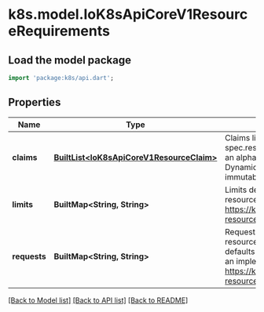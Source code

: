 # k8s.model.IoK8sApiCoreV1ResourceRequirements

## Load the model package
```dart
import 'package:k8s/api.dart';
```

## Properties
Name | Type | Description | Notes
------------ | ------------- | ------------- | -------------
**claims** | [**BuiltList&lt;IoK8sApiCoreV1ResourceClaim&gt;**](IoK8sApiCoreV1ResourceClaim.md) | Claims lists the names of resources, defined in spec.resourceClaims, that are used by this container.  This is an alpha field and requires enabling the DynamicResourceAllocation feature gate.  This field is immutable. | [optional] 
**limits** | **BuiltMap&lt;String, String&gt;** | Limits describes the maximum amount of compute resources allowed. More info: https://kubernetes.io/docs/concepts/configuration/manage-resources-containers/ | [optional] 
**requests** | **BuiltMap&lt;String, String&gt;** | Requests describes the minimum amount of compute resources required. If Requests is omitted for a container, it defaults to Limits if that is explicitly specified, otherwise to an implementation-defined value. More info: https://kubernetes.io/docs/concepts/configuration/manage-resources-containers/ | [optional] 

[[Back to Model list]](../README.md#documentation-for-models) [[Back to API list]](../README.md#documentation-for-api-endpoints) [[Back to README]](../README.md)


